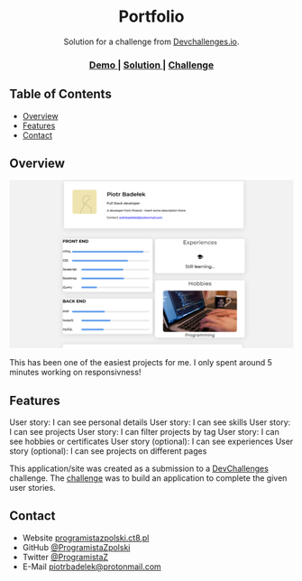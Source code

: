 <!-- Please update value in the {}  -->

<h1 align="center">Portfolio</h1>

<div align="center">
   Solution for a challenge from  <a href="http://devchallenges.io" target="_blank">Devchallenges.io</a>.
</div>

<div align="center">
  <h3>
    <a href="https://programistazpolski.ct8.pl/devchallenge/portfolio/">
      Demo
    </a>
    <span> | </span>
    <a href="https://devchallenges.io/solutions/3jpjXgKKLVhR9AMsmoUJ">
      Solution
    </a>
    <span> | </span>
    <a href="https://devchallenges.io/challenges/5ZnOYsSXM24JWnCsNFlt">
      Challenge
    </a>
  </h3>
</div>

<!-- TABLE OF CONTENTS -->

## Table of Contents

- [Overview](#overview)
- [Features](#features)
- [Contact](#contact)

<!-- OVERVIEW -->

## Overview

![screenshot](https://raw.githubusercontent.com/ProgramistaZpolski/effective-waffle/master/portfolio/Screenshot%20from%202020-10-24%2009-55-54.png)

This has been one of the easiest projects for me. I only spent around 5 minutes working on responsivness!


## Features

<!-- List the features of your application or follow the template. Don't share the figma file here :) -->

User story: I can see personal details
User story: I can see skills
User story: I can see projects
User story: I can filter projects by tag
User story: I can see hobbies or certificates
User story (optional): I can see experiences
User story (optional): I can see projects on different pages


This application/site was created as a submission to a [DevChallenges](https://devchallenges.io/challenges) challenge. The [challenge](https://devchallenges.io/challenges/5ZnOYsSXM24JWnCsNFlt) was to build an application to complete the given user stories.


## Contact

- Website [programistazpolski.ct8.pl](https://programistazpolski.ct8.pl/)
- GitHub [@ProgramistaZpolski](https://github.com/ProgramistaZpolski)
- Twitter [@ProgramistaZ](https://twitter.com/ProgramistaZ)
- E-Mail [piotrbadelek@protonmail.com](mailto:piotrbadelek@protonmail.com)
